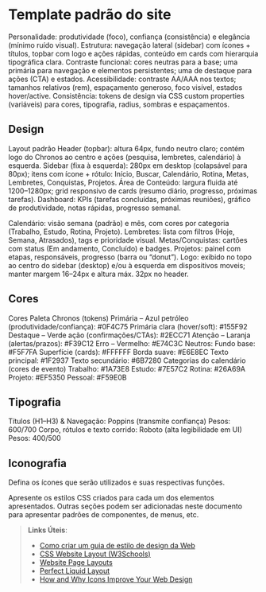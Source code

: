 # Template padrão do site

Personalidade: produtividade (foco), confiança (consistência) e elegância (mínimo ruído visual).
Estrutura: navegação lateral (sidebar) com ícones + títulos, topbar com logo e ações rápidas, conteúdo em cards com hierarquia tipográfica clara.
Contraste funcional: cores neutras para a base; uma primária para navegação e elementos persistentes; uma de destaque para ações (CTA) e estados.
Acessibilidade: contraste AA/AAA nos textos; tamanhos relativos (rem), espaçamento generoso, foco visível, estados hover/active.
Consistência: tokens de design via CSS custom properties (variáveis) para cores, tipografia, radius, sombras e espaçamentos.

## Design

Layout padrão
Header (topbar): altura 64px, fundo neutro claro; contém logo do Chronos ao centro e ações (pesquisa, lembretes, calendário) à esquerda.
Sidebar (fixa à esquerda): 280px em desktop (colapsável para 80px); itens com ícone + rótulo: Início, Buscar, Calendário, Rotina, Metas, Lembretes, Conquistas, Projetos.
Área de Conteúdo: largura fluida até 1200–1280px; grid responsivo de cards (resumo diário, progresso, próximas tarefas).
Dashboard: KPIs (tarefas concluídas, próximas reuniões), gráfico de produtividade, notas rápidas, progresso semanal.

Calendário: visão semana (padrão) e mês, com cores por categoria (Trabalho, Estudo, Rotina, Projeto).
Lembretes: lista com filtros (Hoje, Semana, Atrasados), tags e prioridade visual.
Metas/Conquistas: cartões com status (Em andamento, Concluído) e badges.
Projetos: painel com etapas, responsáveis, progresso (barra ou “donut”).
Logo: exibido no topo ao centro do sidebar (desktop) e/ou à esquerda em dispositivos moveis; manter margem 16–24px e altura máx. 32px no header.

## Cores

Cores
Paleta Chronos (tokens)
Primária – Azul petróleo (produtividade/confiança): #0F4C75
Primária clara (hover/soft): #155F92
Destaque – Verde ação (confirmações/CTAs): #2ECC71
Atenção – Laranja (alertas/prazos): #F39C12
Erro – Vermelho: #E74C3C
Neutros:
Fundo base: #F5F7FA
Superfície (cards): #FFFFFF
Borda suave: #E6E8EC
Texto principal: #1F2937
Texto secundário: #6B7280
Categorias do calendário (cores de evento)
Trabalho: #1A73E8
Estudo: #7E57C2
Rotina: #26A69A
Projeto: #EF5350
Pessoal: #F59E0B


## Tipografia

Títulos (H1–H3) & Navegação: Poppins (transmite confiança)
Pesos: 600/700
Corpo, rótulos e texto corrido: Roboto (alta legibilidade em UI)
Pesos: 400/500

## Iconografia

Defina os ícones que serão utilizados e suas respectivas funções.

Apresente os estilos CSS criados para cada um dos elementos apresentados.
Outras seções podem ser adicionadas neste documento para apresentar padrões de componentes, de menus, etc.


> **Links Úteis**:
>
> -  [Como criar um guia de estilo de design da Web](https://edrodrigues.com.br/blog/como-criar-um-guia-de-estilo-de-design-da-web/#)
> - [CSS Website Layout (W3Schools)](https://www.w3schools.com/css/css_website_layout.asp)
> - [Website Page Layouts](http://www.cellbiol.com/bioinformatics_web_development/chapter-3-your-first-web-page-learning-html-and-css/website-page-layouts/)
> - [Perfect Liquid Layout](https://matthewjamestaylor.com/perfect-liquid-layouts)
> - [How and Why Icons Improve Your Web Design](https://usabilla.com/blog/how-and-why-icons-improve-you-web-design/)